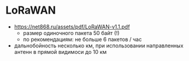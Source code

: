 # LoRaWAN

* https://net868.ru/assets/pdf/LoRaWAN-v1.1.pdf
  * размер одиночного пакета 50 байт (!)
  * по рекомендациям: не больше 6 пакетов / час
* дальнобойность несколько км, при использовании направленных антенн в прямой видимоси до 10 км
